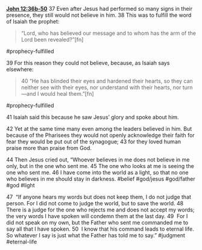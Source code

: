 **[John 12:36b-50](http://www.blueletterbible.org/search/preSearch.cfm?Criteria=John+12.36b+50&t=NIV)**
37 Even after Jesus had performed so many signs in their presence, they still would not believe in him. 38 This was to fulfill the word of Isaiah the prophet:

> “Lord, who has believed our message
> and to whom has the arm of the Lord been revealed?”[fn]

#prophecy-fulfilled 

39 For this reason they could not believe, because, as Isaiah says elsewhere:

> 40 “He has blinded their eyes
> and hardened their hearts,
> so they can neither see with their eyes,
> nor understand with their hearts,
> nor turn—and I would heal them.”[fn]

#prophecy-fulfilled 

41 Isaiah said this because he saw Jesus’ glory and spoke about him.

42 Yet at the same time many even among the leaders believed in him. But because of the Pharisees they would not openly acknowledge their faith for fear they would be put out of the synagogue; 43 for they loved human praise more than praise from God.

44 Then Jesus cried out, “Whoever believes in me does not believe in me only, but in the one who sent me. 45 The one who looks at me is seeing the one who sent me. 46 I have come into the world as a light, so that no one who believes in me should stay in darkness. #belief #god/jesus #god/father #god #light

47  “If anyone hears my words but does not keep them, I do not judge that person. For I did not come to judge the world, but to save the world. 48  There is a judge for the one who rejects me and does not accept my words; the very words I have spoken will condemn them at the last day. 49  For I did not speak on my own, but the Father who sent me commanded me to say all that I have spoken. 50  I know that his command leads to eternal life. So whatever I say is just what the Father has told me to say.” #judgment #eternal-life 